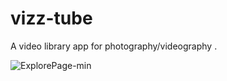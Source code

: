 # vizz-tube
A video library app for photography/videography .



![ExplorePage-min](https://user-images.githubusercontent.com/66728108/124352013-60ba9380-dc1b-11eb-970d-d8eb823a8f31.gif)

